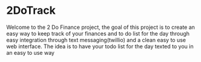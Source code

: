# 2DoTrack
Welcome to the 2 Do Finance project, the goal of this project is to create an easy way to keep track of your finances and to do list for the day through easy integration through text messaging(twillio) and a clean easy to use web interface. The idea is to have your todo list for the day texted to you in an easy to use way
